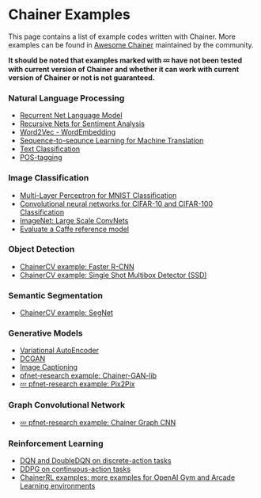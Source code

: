 Chainer Examples
================

This page contains a list of example codes written with Chainer.
More examples can be found in [Awesome Chainer](https://github.com/chainer-community/awesome-chainer) maintained by the community.

**It should be noted that examples marked with :zzz: have not been tested with current version of Chainer and whether it can work with current version of Chainer or not is not guaranteed.**

### <a name="natual-language-processing"></a> Natural Language Processing

* [Recurrent Net Language Model](https://github.com/chainer/chainer/tree/master/examples/ptb)
* [Recursive Nets for Sentiment Analysis](https://github.com/chainer/chainer/tree/master/examples/sentiment)
* [Word2Vec - WordEmbedding](https://github.com/chainer/chainer/tree/master/examples/word2vec)
* [Sequence-to-sequnce Learning for Machine Translation](https://github.com/chainer/chainer/tree/master/examples/seq2seq)
* [Text Classification](https://github.com/chainer/chainer/tree/master/examples/text_classification)
* [POS-tagging](https://github.com/chainer/chainer/tree/master/examples/pos)

### <a name="image-classification"></a> Image Classification

* [Multi-Layer Perceptron for MNIST Classification](https://github.com/chainer/chainer/tree/master/examples/mnist)
* [Convolutional neural networks for CIFAR-10 and CIFAR-100 Classification](https://github.com/chainer/chainer/tree/master/examples/cifar)
* [ImageNet: Large Scale ConvNets](https://github.com/chainer/chainer/tree/master/examples/imagenet)
* [Evaluate a Caffe reference model](https://github.com/chainer/chainer/tree/master/examples/modelzoo)

### <a name="object-detection"></a> Object Detection

* [ChainerCV example: Faster R-CNN](https://github.com/chainer/chainercv/tree/master/examples/faster_rcnn)
* [ChainerCV example: Single Shot Multibox Detector (SSD)](https://github.com/chainer/chainercv/tree/master/examples/ssd)

### <a name="semantic-segmentation"></a> Semantic Segmentation

* [ChainerCV example: SegNet](https://github.com/chainer/chainercv/tree/master/examples/segnet)

### <a name="generative-models"></a> Generative Models

* [Variational AutoEncoder](https://github.com/chainer/chainer/tree/master/examples/vae)
* [DCGAN](https://github.com/chainer/chainer/tree/master/examples/dcgan)
* [Image Captioning](https://github.com/chainer/chainer/tree/master/examples/image_captioning)
* [pfnet-research example: Chainer-GAN-lib](https://github.com/pfnet-research/chainer-gan-lib)
* [:zzz: pfnet-research example: Pix2Pix](https://github.com/pfnet-research/chainer-pix2pix)

### <a name="graph-cnn"></a> Graph Convolutional Network

* [:zzz: pfnet-research example: Chainer Graph CNN](https://github.com/pfnet-research/chainer-graph-cnn)

### <a name="reinforcement-learning"></a> Reinforcement Learning

* [DQN and DoubleDQN on discrete-action tasks](https://github.com/chainer/chainer/tree/master/examples/reinforcement_learning)
* [DDPG on continuous-action tasks](https://github.com/chainer/chainer/tree/master/examples/reinforcement_learning)
* [ChainerRL examples: more examples for OpenAI Gym and Arcade Learning environments](https://github.com/chainer/chainerrl/tree/master/examples)
